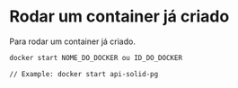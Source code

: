 # Rodar um container já criado

Para rodar um container já criado.

```bash
docker start NOME_DO_DOCKER ou ID_DO_DOCKER

// Example: docker start api-solid-pg
```